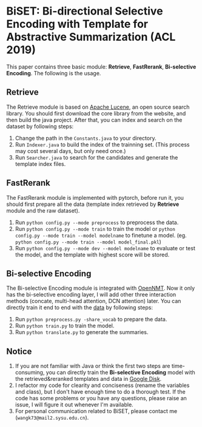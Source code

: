 # BiSET: Bi-directional Selective Encoding with Template for Abstractive Summarization (ACL 2019)

This paper contains three basic module: **Retrieve**, **FastRerank**, **Bi-selective Encoding**. The following is the usage. 

## Retrieve
The Retrieve module is based on [Apache Lucene](http://lucene.apache.org/), an open source search library. You should first download the core library from the website, and then build the java project. After that, you can index and search on the dataset by following steps:
1. Change the path in the ```Constants.java``` to your directory.
2. Run ```Indexer.java``` to build the index of the trainning set. (This process may cost several days, but only need once.)
3. Run ```Searcher.java``` to search for the candidates and generate the template index files.

## FastRerank
The FastRerank module is implemented with pytorch, before run it, you should first prepare all the data (template index retrieved by **Retrieve** module and the raw dataset).
1. Run ```python config.py --mode preprocess``` to preprocess the data.
2. Run ```python config.py --mode train``` to train the model or ```python config.py --mode train --model modelname``` to finetune a model.  (eg. ```python config.py --mode train --model model_final.pkl```)
3. Run ```python config.py --mode dev --model modelname``` to evaluate or test the model, and the template with highest score will be stored.

## Bi-selective Encoding
The Bi-selective Encoding module is integrated with [OpenNMT](https://github.com/OpenNMT/OpenNMT-py). Now it only has the bi-selective encoding layer, I will add other three interaction methods (concate, multi-head attention, DCN attention) later. You can directly train it end to end with the [data](https://drive.google.com/file/d/1WtaDnpufPyqf8afFyfC13U_h56ars6CY/view?usp=sharing) by following steps:
1. Run ```python preprocess.py -share_vocab``` to prepare the data.
2. Run ```python train.py``` to train the model.
3. Run ```python translate.py``` to generate the summaries.

## Notice
1. If you are not familiar with Java or think the first two steps are time-consuming, you can directly train the **Bi-selective Encoding** model with the retrieved&reranked templates and data in [Google Disk](https://drive.google.com/file/d/1WtaDnpufPyqf8afFyfC13U_h56ars6CY/view?usp=sharing).
2. I refactor my code for clearity and conciseness (rename the variables and class), but I don't have enough time to do a thorough test. If the code has some problems or you have any questions, please raise an issue, I will figure it out whenever I'm
available.
3. For personal communication related to BiSET, please contact me (```wangk73@mail2.sysu.edu.cn```).  
